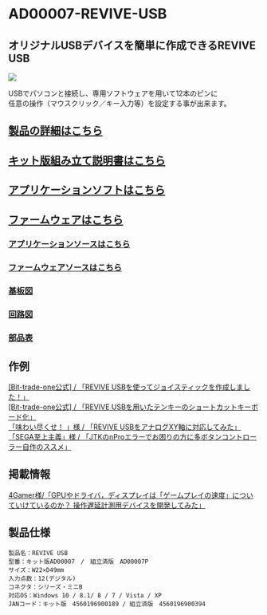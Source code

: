 # AD00007-REVIVE-USB

## オリジナルUSBデバイスを簡単に作成できるREVIVE USB  
![](http://bit-trade-one.co.jp/wp/wp-content/uploads/2014/03/d3bd346bc2119d8576ce93741d53400c.png)  

USBでパソコンと接続し、専用ソフトウェアを用いて12本のピンに  
任意の操作（マウスクリック／キー入力等）を設定する事が出来ます。 

## [製品の詳細はこちら](http://bit-trade-one.co.jp/product/assemblydisk/revive-usb/)

## [キット版組み立て説明書はこちら](https://github.com/bit-trade-one/REVIVE-USB/blob/master/Manual/Revive_manual.pdf)  

## [アプリケーションソフトはこちら](https://github.com/bit-trade-one/REVIVE-USB/raw/master/App/)  

## [ファームウェアはこちら](https://github.com/bit-trade-one/REVIVE-USB/raw/master/FirmWare/)

### [アプリケーションソースはこちら](https://github.com/bit-trade-one/REVIVE-USB/raw/master/App_source/)  

### [ファームウェアソースはこちら](https://github.com/bit-trade-one/REVIVE-USB/raw/master/Firmware_source/)

### [基板図](https://github.com/bit-trade-one/REVIVE-USB/blob/master/Dimensions/AD00007_REVIVE_USB_dimensions.pdf)

### [回路図](https://github.com/bit-trade-one/REVIVE-USB/blob/master/Schematics/revive_sch.png)

### [部品表](https://github.com/bit-trade-one/REVIVE-USB/blob/master/Partslist/AD00007-PartsList.md)

## 作例

[\[Bit-trade-one公式\] / 「REVIVE USBを使ってジョイスティックを作成しました！」](http://bit-trade-one-blog.blogspot.com/2012/01/revive-usb.html)  
[\[Bit-trade-one公式\] / 「REVIVE USBを用いたテンキーのショートカットキーボード化」](https://docs.google.com/document/pub?id=1tj2YW0OkGKYTroH0v_psLJJ5uBwOZKFZ7izL9BA2TJg)  
[「味わい尽くせ！ 」様 / 「REVIVE USBをアナログXY軸に対応してみた」](https://gurochoro.blogspot.com/2017/01/revive-usb-infinitas.html)  
[「SEGA至上主義」様 / 「JTKのnProエラーでお困りの方に多ボタンコントローラー自作のススメ」](http://blog.livedoor.jp/sega_ss/archives/12361631.html)  

## 掲載情報

[4Gamer様/「GPUやドライバ，ディスプレイは「ゲームプレイの速度」についていけているのか？ 操作遅延計測用デバイスを開発してみた」](https://www.4gamer.net/games/999/G999902/20171225140/)

## 製品仕様


    製品名：REVIVE USB
    型番：キット版AD00007　/　組立済版　AD00007P
    サイズ：W22×D49mm
    入力点数：12(デジタル)
    コネクタ：シリーズ・ミニB
    対応OS：Windows 10 / 8.1/ 8 / 7 / Vista / XP
    JANコード：キット版　4560196900189 / 組立済版　4560196900394
